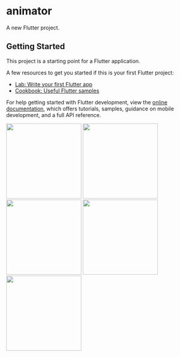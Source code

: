 # animator

A new Flutter project.

## Getting Started

This project is a starting point for a Flutter application.

A few resources to get you started if this is your first Flutter project:

- [Lab: Write your first Flutter app](https://docs.flutter.dev/get-started/codelab)
- [Cookbook: Useful Flutter samples](https://docs.flutter.dev/cookbook)

For help getting started with Flutter development, view the
[online documentation](https://docs.flutter.dev/), which offers tutorials,
samples, guidance on mobile development, and a full API reference.

<img src = "https://github.com/user-attachments/assets/df954709-f0e2-4100-9864-93d638c10419" width=200>
<img src = "https://github.com/user-attachments/assets/8f0815b6-72ee-4156-a041-05b7889513b3" width=200>
<img src = "https://github.com/user-attachments/assets/3e37580c-b3c0-498e-b4a8-d697559b96a0" width=200>
<img src = "https://github.com/user-attachments/assets/32e92f05-f958-4ab8-820d-25de6f52847a" width=200>
<img src = "https://github.com/user-attachments/assets/32e92f05-f958-4ab8-820d-25de6f52847a" width=200>


